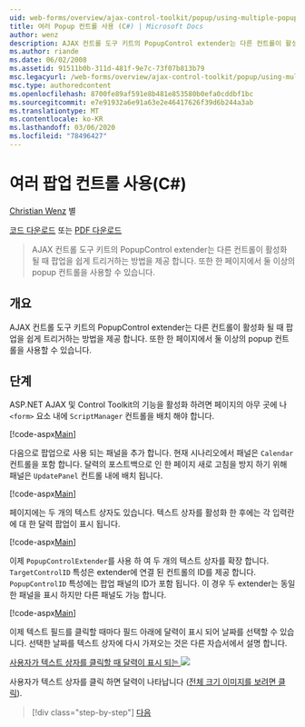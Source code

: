 ```yaml
---
uid: web-forms/overview/ajax-control-toolkit/popup/using-multiple-popup-controls-cs
title: 여러 Popup 컨트롤 사용 (C#) | Microsoft Docs
author: wenz
description: AJAX 컨트롤 도구 키트의 PopupControl extender는 다른 컨트롤이 활성화 될 때 팝업을 쉽게 트리거하는 방법을 제공 합니다. M ...을 사용 하는 것도 가능 합니다.
ms.author: riande
ms.date: 06/02/2008
ms.assetid: 91511b0b-311d-481f-9e7c-73f07b813b79
msc.legacyurl: /web-forms/overview/ajax-control-toolkit/popup/using-multiple-popup-controls-cs
msc.type: authoredcontent
ms.openlocfilehash: 8700fe89af591e8b481e853580b0efa0cddbf1bc
ms.sourcegitcommit: e7e91932a6e91a63e2e46417626f39d6b244a3ab
ms.translationtype: MT
ms.contentlocale: ko-KR
ms.lasthandoff: 03/06/2020
ms.locfileid: "78496427"
---
```

# <a name="using-multiple-popup-controls-c"></a>여러 팝업 컨트롤 사용(C#)

[Christian Wenz](https://github.com/wenz) 별

[코드 다운로드](https://download.microsoft.com/download/9/3/f/93f8daea-bebd-4821-833b-95205389c7d0/PopupControl1.cs.zip) 또는 [PDF 다운로드](https://download.microsoft.com/download/2/d/c/2dc10e34-6983-41d4-9c08-f78f5387d32b/popupcontrol1CS.pdf)

> AJAX 컨트롤 도구 키트의 PopupControl extender는 다른 컨트롤이 활성화 될 때 팝업을 쉽게 트리거하는 방법을 제공 합니다. 또한 한 페이지에서 둘 이상의 popup 컨트롤을 사용할 수 있습니다.

## <a name="overview"></a>개요

AJAX 컨트롤 도구 키트의 PopupControl extender는 다른 컨트롤이 활성화 될 때 팝업을 쉽게 트리거하는 방법을 제공 합니다. 또한 한 페이지에서 둘 이상의 popup 컨트롤을 사용할 수 있습니다.

## <a name="steps"></a>단계

ASP.NET AJAX 및 Control Toolkit의 기능을 활성화 하려면 페이지의 아무 곳에 나 `<form>` 요소 내에 `ScriptManager` 컨트롤을 배치 해야 합니다.

[!code-aspx[Main](using-multiple-popup-controls-cs/samples/sample1.aspx)]

다음으로 팝업으로 사용 되는 패널을 추가 합니다. 현재 시나리오에서 패널은 `Calendar` 컨트롤을 포함 합니다. 달력의 포스트백으로 인 한 페이지 새로 고침을 방지 하기 위해 패널은 `UpdatePanel` 컨트롤 내에 배치 됩니다.

[!code-aspx[Main](using-multiple-popup-controls-cs/samples/sample2.aspx)]

페이지에는 두 개의 텍스트 상자도 있습니다. 텍스트 상자를 활성화 한 후에는 각 입력란에 대 한 달력 팝업이 표시 됩니다.

[!code-aspx[Main](using-multiple-popup-controls-cs/samples/sample3.aspx)]

이제 `PopupControlExtender`를 사용 하 여 두 개의 텍스트 상자를 확장 합니다. `TargetControlID` 특성은 extender에 연결 된 컨트롤의 ID를 제공 합니다. `PopupControlID` 특성에는 팝업 패널의 ID가 포함 됩니다. 이 경우 두 extender는 동일한 패널을 표시 하지만 다른 패널도 가능 합니다.

[!code-aspx[Main](using-multiple-popup-controls-cs/samples/sample4.aspx)]

이제 텍스트 필드를 클릭할 때마다 필드 아래에 달력이 표시 되어 날짜를 선택할 수 있습니다. 선택한 날짜를 텍스트 상자에 다시 가져오는 것은 다른 자습서에서 설명 합니다.

[사용자가 텍스트 상자를 클릭할 때 달력이 표시 되는 ![](using-multiple-popup-controls-cs/_static/image2.png)](using-multiple-popup-controls-cs/_static/image1.png)

사용자가 텍스트 상자를 클릭 하면 달력이 나타납니다 ([전체 크기 이미지를 보려면 클릭](using-multiple-popup-controls-cs/_static/image3.png)).

> [!div class="step-by-step"]
> [다음](handling-postbacks-from-a-popup-control-with-an-updatepanel-cs.md)
